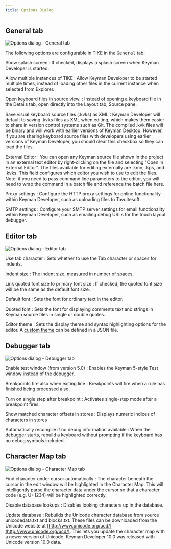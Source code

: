 ```yaml
---
title: Options Dialog
---
```


## General tab

![Options dialog - General tab](/cdn/deploy/img/developer/120/ui/frmOptions_General.1c06f87249deec5c523683e2c591f390.png)

The following options are configurable in TIKE in the
<kbd>General</kbd> tab:

Show splash screen
:   If checked, displays a splash screen when Keyman Developer is
    started.

Allow multiple instances of TIKE
:   Allow Keyman Developer to be started multiple times, instead of
    loading other files in the current instance when selected from
    Explorer.

Open keyboard files in source view.
:   Instead of opening a keyboard file in the Details tab, open directly
    into the Layout tab, Source pane.

Save visual keyboard source files (.kvks) as XML
:   Keyman Developer will default to saving .kvks files as XML when
    editing, which makes them easier to share in version control systems
    such as Git. The compiled .kvk files will be binary and will work
    with earlier versions of Keyman Desktop. However, if you are sharing
    keyboard source files with developers using earlier versions of
    Keyman Developer, you should clear this checkbox so they can load
    the files.

External Editor
:   You can open any Keyman source file shown in the project in an
    external text editor by right-clicking on the file and selecting
    "Open in External Editor". The files available for editing
    externally are .kmn, .kps, and .kvks. This field configures which
    editor you wish to use to edit the files. Note: if you need to pass
    command line parameters to the editor, you will need to wrap the
    command in a batch file and reference the batch file here.

Proxy settings
:   Configure the HTTP proxy settings for online functionality within
    Keyman Developer, such as uploading files to Tavultesoft.

SMTP settings
:   Configure your SMTP server settings for email functionality within
    Keyman Developer, such as emailing debug URLs for the touch layout
    debugger.

## Editor tab

![Options dialog - Editor tab](/cdn/deploy/img/developer/120/ui/frmOptions_Editor.d06167e9dfbd868a8f0c6efb02f0f142.png)

Use tab character
:   Sets whether to use the Tab character or spaces for indents.

Indent size
:   The indent size, measured in number of spaces.

Link quoted font size to primary font size
:   If checked, the quoted font size will be the same as the default
    font size.

Default font
:   Sets the font for ordinary text in the editor.

Quoted font
:   Sets the font for displaying comments text and strings in Keyman
    source files in single or double quotes.

Editor theme
:   Sets the display theme and syntax highlighting options for the
    editor. A [custom theme](../reference/editor-themes) can be defined
    in a JSON file.

## Debugger tab

![Options dialog - Debugger tab](/cdn/deploy/img/developer/120/ui/frmOptions_Debugger.e08156c683984826c1ed3f3e131c87de.png)

Enable test window (from version 5.0)
:   Enables the Keyman 5-style Test window instead of the debugger.

Breakpoints fire also when exiting line
:   Breakpoints will fire when a rule has finished being processed also.

Turn on single step after breakpoint
:   Activates single-step mode after a breakpoint fires.

Show matched character offsets in stores
:   Displays numeric indices of characters in stores

Automatically recompile if no debug information available
:   When the debugger starts, rebuild a keyboard without prompting if
    the keyboard has no debug symbols included.

## Character Map tab

![Options dialog - Character Map tab](/cdn/deploy/img/developer/120/ui/frmOptions_CharacterMap.63fcb20b6e0b39eb3ccaab04676df102.png)

Find character under cursor automatically
:   The character beneath the cursor in the edit window will be
    highlighted in the Character Map. This will intelligently parse the
    character data under the cursor so that a character code (e.g.
    U+1234) will be highlighted correctly.

Disable database lookups
:   Disables looking characters up in the database.

Update database
:   Rebuilds the Unicode character database from source unicodedata.txt
    and blocks.txt. These files can be downloaded from the Unicode
    website at
    [http://www.unicode.org/ucd/](http://www.unicode.org/ucd/). This lets you update the character map with a newer version of Unicode. Keyman Developer 10.0 was released with Unicode version 10.0 data.